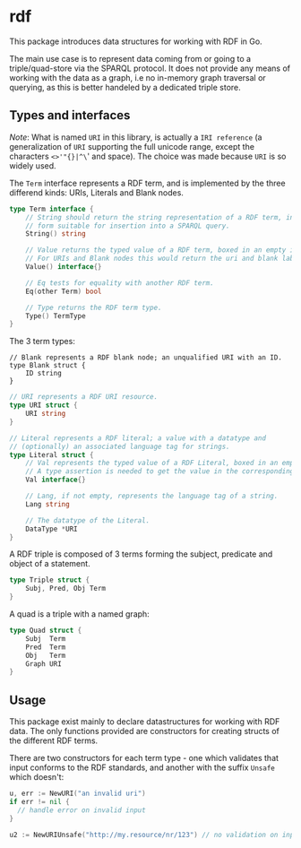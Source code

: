 # rdf

This package introduces data structures for working with RDF in Go.

The main use case is to represent data coming from or going to a triple/quad-store via the SPARQL protocol. It does not provide any means of working with the data as a graph, i.e no in-memory graph traversal or querying, as this is better handeled by a dedicated triple store.

## Types and interfaces

_Note_: What is named `URI` in this library, is actually a `IRI reference` (a generalization of `URI` supporting the full unicode range, except the characters `<>'"{}|^\`' and space). The choice was made because `URI` is so widely used.

The `Term` interface represents a RDF term, and is implemented by the three differend kinds: URIs, Literals and Blank nodes.

```go
type Term interface {
	// String should return the string representation of a RDF term, in a
	// form suitable for insertion into a SPARQL query.
	String() string

	// Value returns the typed value of a RDF term, boxed in an empty interface.
	// For URIs and Blank nodes this would return the uri and blank label as strings.
	Value() interface{}

	// Eq tests for equality with another RDF term.
	Eq(other Term) bool

	// Type returns the RDF term type.
	Type() TermType
}
```

The 3 term types:

```
// Blank represents a RDF blank node; an unqualified URI with an ID.
type Blank struct {
	ID string
}
```

```go
// URI represents a RDF URI resource.
type URI struct {
	URI string
}
```

```go
// Literal represents a RDF literal; a value with a datatype and
// (optionally) an associated language tag for strings.
type Literal struct {
	// Val represents the typed value of a RDF Literal, boxed in an empty interface.
	// A type assertion is needed to get the value in the corresponding Go type.
	Val interface{}

	// Lang, if not empty, represents the language tag of a string.
	Lang string

	// The datatype of the Literal.
	DataType *URI
}
```

A RDF triple is composed of 3 terms forming the subject, predicate and object of a statement.

```go
type Triple struct {
	Subj, Pred, Obj Term
}
```

A quad is a triple with a named graph:
```go
type Quad struct {
	Subj  Term
	Pred  Term
	Obj   Term
	Graph URI
}
```

## Usage

This package exist mainly to declare datastructures for working with RDF data. The only functions provided are constructors for creating structs of the different RDF terms.

There are two constructors for each term type - one which validates that input conforms to the RDF standards, and another with the suffix `Unsafe` which doesn't:

```go
u, err := NewURI("an invalid uri")
if err != nil {
  // handle error on invalid input
}

u2 := NewURIUnsafe("http://my.resource/nr/123") // no validation on input
```
